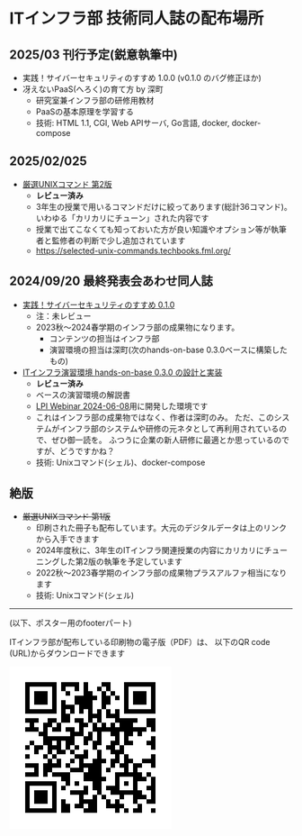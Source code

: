 # ITインフラ部 技術同人誌の配布場所

## 2025/03 刊行予定(鋭意執筆中)

- 実践！サイバーセキュリティのすすめ 1.0.0 (v0.1.0 のバグ修正ほか)
- 冴えないPaaS(へろく)の育て方 by 深町
    - 研究室兼インフラ部の研修用教材
    - PaaSの基本原理を学習する
    - 技術: HTML 1.1, CGI, Web APIサーバ, Go言語, docker, docker-compose


## 2025/02/025

- [厳選UNIXコマンド 第2版](selected-unix-commands.2.0.0.pdf)
    - **レビュー済み**
   - 3年生の授業で用いるコマンドだけに絞ってあります(総計36コマンド)。
     いわゆる「カリカリにチューン」された内容です
   - 授業で出てこなくても知っておいた方が良い知識やオプション等が執筆者と監修者の判断で少し追加されています
   - https://selected-unix-commands.techbooks.fml.org/


## 2024/09/20 最終発表会あわせ同人誌

- [実践！サイバーセキュリティのすすめ 0.1.0](techbook-hands-on-cse2024.0.1.0.pdf)
    - 注：未レビュー
    - 2023秋〜2024春学期のインフラ部の成果物になります。
        - コンテンツの担当はインフラ部
        - 演習環境の担当は深町(次のhands-on-base 0.3.0ベースに構築したもの)
- [ITインフラ演習環境 hands-on-base 0.3.0 の設計と実装](hands-on-base-setup.0.3.0.pdf)
    - **レビュー済み**
    - ベースの演習環境の解説書
    - [LPI Webinar 2024-06-08](https://lpic-2024q2.demo.fml.org/)用に開発した環境です
    - これはインフラ部の成果物ではなく、作者は深町のみ。
      ただ、このシステムがインフラ部のシステムや研修の元ネタとして再利用されているので、ぜひ御一読を。
      ふつうに企業の新人研修に最適とか思っているのですが、どうですかね？
    - 技術: Unixコマンド(シェル)、docker-compose


## 絶版

- ~~厳選UNIXコマンド 第1版~~
    - 印刷された冊子も配布しています。大元のデジタルデータは上のリンクから入手できます
    - 2024年度秋に、3年生のITインフラ関連授業の内容にカリカリにチューニングした第2版の執筆を予定しています
    - 2022秋〜2023春学期のインフラ部の成果物プラスアルファ相当になります
    - 技術: Unixコマンド(シェル)

<HR>
(以下、ポスター用のfooterパート)

ITインフラ部が配布している印刷物の電子版（PDF）は、
以下のQR code (URL)からダウンロードできます

![](QR_945704.png)
